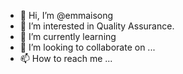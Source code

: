 - 👋 Hi, I’m @emmaisong
- 👀 I’m interested in Quality Assurance.
- 🌱 I’m currently learning 
- 💞️ I’m looking to collaborate on ...
- 📫 How to reach me ...

<!---
emmaisong/emmaisong is a ✨ special ✨ repository because its `README.md` (this file) appears on your GitHub profile.
You can click the Preview link to take a look at your changes.
--->
